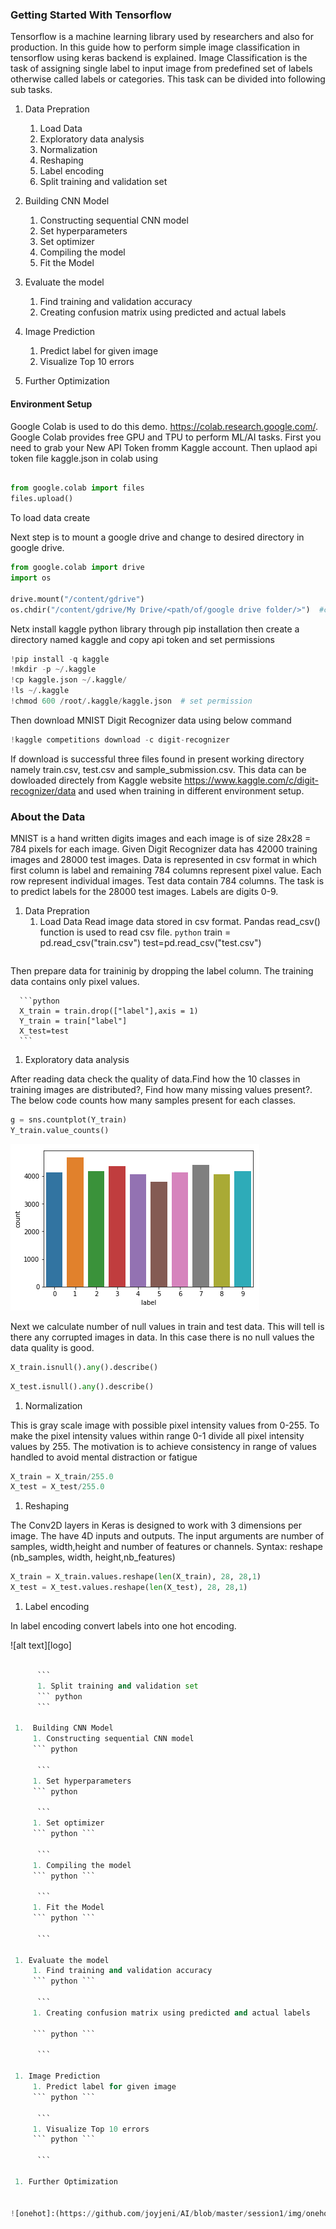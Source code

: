 ### Getting Started With Tensorflow

Tensorflow is a machine learning library used by researchers and also for production. In this guide how to perform simple image classification in tensorflow using keras backend is explained.
 Image Classification is the task of assigning single label to  input image from predefined set of labels otherwise called labels or categories. This task can be divided into following sub tasks.
 
 1.  Data Prepration 
      1. Load Data
      1. Exploratory data analysis
      1. Normalization
      1. Reshaping
      1. Label encoding
      1. Split training and validation set

 1.  Building CNN Model
     1. Constructing sequential CNN model
     1. Set hyperparameters
     1. Set optimizer
     1. Compiling the model
     1. Fit the Model 
 
 1. Evaluate the model
     1. Find training and validation accuracy
     1. Creating confusion matrix using predicted and actual labels

 1. Image Prediction
     1. Predict label for given image
     1. Visualize Top 10 errors
 
 1. Further Optimization
 
 ####  Environment Setup
 
Google Colab is used to do this demo. <url>https://colab.research.google.com/<url>. Google Colab provides free GPU and TPU to perform ML/AI tasks. First you need to grab your New API Token fromm Kaggle account. Then uplaod api token file kaggle.json in colab using 
 
```python

from google.colab import files
files.upload()
```



To load data create
 
 Next step is to mount a google drive and change to desired directory in google drive. 
 
 ```python
 from google.colab import drive
import os

drive.mount("/content/gdrive")
os.chdir("/content/gdrive/My Drive/<path/of/google drive folder/>")  #change dir

 ```
 
 Netx install kaggle python library through pip installation then create a directory named kaggle and copy api token and set permissions 

```python
!pip install -q kaggle
!mkdir -p ~/.kaggle
!cp kaggle.json ~/.kaggle/
!ls ~/.kaggle
!chmod 600 /root/.kaggle/kaggle.json  # set permission
```

Then download MNIST Digit Recognizer data using below command
 ```python
 !kaggle competitions download -c digit-recognizer
 ```
 
 If download is successful three files found in present working directory namely train.csv, test.csv and sample_submission.csv. This data can be dowloaded directely from Kaggle website <url>https://www.kaggle.com/c/digit-recognizer/data and used when training in different environment setup.
 
 ### About the Data
 
 MNIST is a hand written digits images and each image is of size 28x28 = 784 pixels for each image. Given Digit Recognizer data has  42000 training images and 28000 test images. Data is represented  in csv format in which first column is label and remaining 784 columns represent pixel value. Each row represent individual images. Test data contain 784 columns. The task is to predict labels for the 28000 test images. Labels are digits 0-9.

 
1.  Data Prepration 
      1. Load Data
     Read image data stored in csv format. Pandas read_csv() function is used to read csv file.
      ``` python ```
      train = pd.read_csv("train.csv")
      test=pd.read_csv("test.csv")
      ```
  Then prepare data for traininig by dropping the label column. The training data contains only pixel values.  
      
      ```python
      X_train = train.drop(["label"],axis = 1)
      Y_train = train["label"]
      X_test=test
      ```
      
 1. Exploratory data analysis
 
 After reading data check the quality of data.Find how the 10 classes in training images are distributed?, Find how many missing values present?. The below code counts how many samples present for each classes.    
 
``` python
g = sns.countplot(Y_train)
Y_train.value_counts() 
```
      
![alt text](https://github.com/joyjeni/AI/blob/master/session1/img/class_count.png "EDA")

Next we calculate number of null values in train and test data. This will tell is there any corrupted images in data. In this case there is no null values the data quality is good.


``` python
X_train.isnull().any().describe()
```
```python
X_test.isnull().any().describe()
```

 1. Normalization
  
 This is gray scale image with possible pixel intensity values from 0-255. To make the pixel intensity values within range 0-1 divide all pixel intensity values by 255. The motivation is to achieve consistency in range of values handled to avoid mental distraction or fatigue
 
 ``` python
X_train = X_train/255.0
X_test = X_test/255.0
```
1. Reshaping

The Conv2D layers in Keras is designed to work with 3 dimensions per image. The have 4D inputs and outputs. The input arguments are number of samples, width,height and number of features or channels. Syntax: reshape (nb_samples,  width, height,nb_features)

  ``` python
X_train = X_train.values.reshape(len(X_train), 28, 28,1)
X_test = X_test.values.reshape(len(X_test), 28, 28,1)
```
1. Label encoding

In label encoding convert labels into one hot encoding. 

![alt text][logo]



``` python
      
      ```
      1. Split training and validation set
      ``` python
      ```

 1.  Building CNN Model
     1. Constructing sequential CNN model
     ``` python 
      
      ```
     1. Set hyperparameters
     ``` python 
      
      ```
     1. Set optimizer
     ``` python ```
      
      ```
     1. Compiling the model
     ``` python ```
      
      ```
     1. Fit the Model 
     ``` python ```
      
      ```
 
 1. Evaluate the model
     1. Find training and validation accuracy
     ``` python ```
      
      ```
     1. Creating confusion matrix using predicted and actual labels
     
     ``` python ```
      
      ```

 1. Image Prediction
     1. Predict label for given image
     ``` python ```
      
      ```
     1. Visualize Top 10 errors
     ``` python ```
      
      ```
 
 1. Further Optimization
 
 
![onehot]:(https://github.com/joyjeni/AI/blob/master/session1/img/onehot_cropped.png "onehot")
